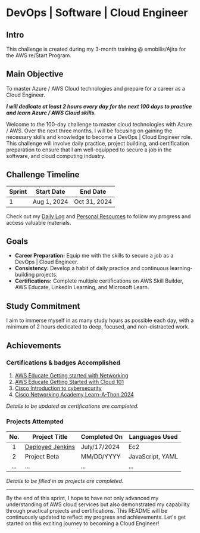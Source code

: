 # DevOps | Software | Cloud Engineer

## Intro

This challenge is created during my 3-month training @ emobilis/Ajira for the AWS re/Start Program.

## Main Objective

To master Azure / AWS Cloud technologies and prepare for a career as a Cloud Engineer.

***I will dedicate at least 2 hours every day for the next 100 days to practice and learn Azure / AWS Cloud skills.***

Welcome to the 100-day challenge to master cloud technologies with Azure / AWS. Over the next three months, I will be focusing on gaining the necessary skills and knowledge to become a DevOps | Cloud Engineer role. This challenge will involve daily practice, project building, and certification preparation to ensure that I am well-equipped to secure a job in the software, and cloud computing industry.

## Challenge Timeline

| Sprint | Start Date | End Date |
| ------ | ---------- | -------- |
| 1      | Aug 1, 2024 | Oct 31, 2024 |

Check out my [Daily Log](https://github.com/0tieno/100DaysOfCloud/blob/main/logs.md) and [Personal Resources](https://github.com/0tieno/30DaysOfCloud/blob/main/Resources.md) to follow my progress and access valuable materials.

## Goals

- **Career Preparation:** Equip me with the skills to secure a job as a DevOps | Cloud Engineer.
- **Consistency:** Develop a habit of daily practice and continuous learning-building projects.
- **Certifications:** Complete multiple certifications on AWS Skill Builder, AWS Educate, LinkedIn Learning, and Microsoft Learn.

## Study Commitment

I aim to immerse myself in as many study hours as possible each day, with a minimum of 2 hours dedicated to deep, focused, and non-distracted work.

## Achievements

### Certifications & badges Accomplished

1. [AWS Educate Getting started with Networking](https://www.credly.com/badges/52bdc675-a065-46c3-a50a-e1782d7e7e34/public_url)
2. [AWS Educate Getting Started with Cloud 101](https://www.credly.com/badges/6a6bd8cf-9918-4154-b848-c4cac011d495/public_url)
3. [Cisco Introduction to cybersecurity](https://www.credly.com/badges/98c93fa4-ef87-48e5-b1f8-96445cbc3096/public_url)
4. [Cisco Networking Academy Learn-A-Thon 2024
](https://www.credly.com/badges/a88bde45-6453-421a-9468-7f3ba49dfa9a/public_url)

*Details to be updated as certifications are completed.*

### Projects Attempted

| No. | Project Title | Completed On | Languages Used |
| :-: | ------------- | ------------ | -------------- |
| 1   | [Deployed Jenkins](https://github.com/0tieno/30DaysOfCloud/blob/main/images/jenkinsDeployed.png) | July/17/2024   | Ec2   |
| 2   | Project Beta  | MM/DD/YYYY   | JavaScript, YAML|
| ... | ...           | ...          | ...            |

*Details to be filled in as projects are completed.*

---

By the end of this sprint, I hope to have not only advanced my understanding of AWS cloud services but also demonstrated my capability through practical projects and certifications. This README will be continuously updated to reflect my progress and achievements. Let's get started on this exciting journey to becoming a Cloud Engineer!
